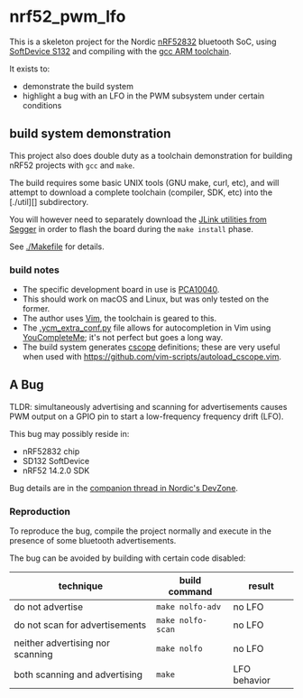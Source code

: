 # nrf52_pwm_lfo

This is a skeleton project for the
	Nordic [nRF52832](https://www.nordicsemi.com/Products/nRF52-Series-SoC)
	bluetooth SoC, using [SoftDevice S132](https://www.nordicsemi.com/eng/Products/S132-SoftDevice)
	and compiling with the [gcc ARM toolchain](https://developer.arm.com/open-source/gnu-toolchain/gnu-rm).

It exists to:

- demonstrate the build system
- highlight a bug with an LFO in the PWM subsystem under certain conditions

## build system demonstration

This project also does double duty as a toolchain demonstration
	for building nRF52 projects with `gcc` and `make`.

The build requires some basic UNIX tools (GNU make, curl, etc),
	and will attempt to download a complete toolchain (compiler, SDK, etc)
	into the [./util][] subdirectory.

You will however need to separately download the
	[JLink utilities from Segger](https://www.segger.com/downloads/jlink/)
	in order to flash the board during the `make install` phase.

See [./Makefile](./Makefile) for details.

### build notes

- The specific development board in use is
	[PCA10040](https://www.keil.com/boards2/nordicsemiconductors/nrf52pca10040/).
- This should work on macOS and Linux, but was only tested on the former.
- The author uses [Vim](https://www.vim.org/), the toolchain is geared to this.
- The [.ycm_extra_conf.py](.ycm_extra_conf.py) file allows for autocompletion
	in Vim using [YouCompleteMe](https://github.com/Valloric/YouCompleteMe);
	it's not perfect but goes a long way.
- The build system generates [cscope](http://cscope.sourceforge.net/) definitions;
	these are very useful when used with <https://github.com/vim-scripts/autoload_cscope.vim>.

## A Bug

TLDR: simultaneously advertising and scanning for advertisements
	causes PWM output on a GPIO pin to start a low-frequency frequency drift (LFO).

This bug may possibly reside in:

- nRF52832 chip
- SD132 SoftDevice
- nRF52 14.2.0 SDK

Bug details are in the [companion thread in Nordic's DevZone](https://devzone.nordicsemi.com/f/nordic-q-a/32389/sd_ble_gap_scan_start-induces-lfo-jitter-instability-in-pwm-output).

### Reproduction

To reproduce the bug, compile the project normally and execute
	in the presence of some bluetooth advertisements.

The bug can be avoided by building with certain code disabled:

| technique                        | build command     | result       |
| -------------------------------- | ----------------- | ------------ |
| do not advertise                 | `make nolfo-adv`  | no LFO       |
| do not scan for advertisements   | `make nolfo-scan` | no LFO       |
| neither advertising nor scanning | `make nolfo`      | no LFO       |
| both scanning and advertising    | `make`            | LFO behavior |
